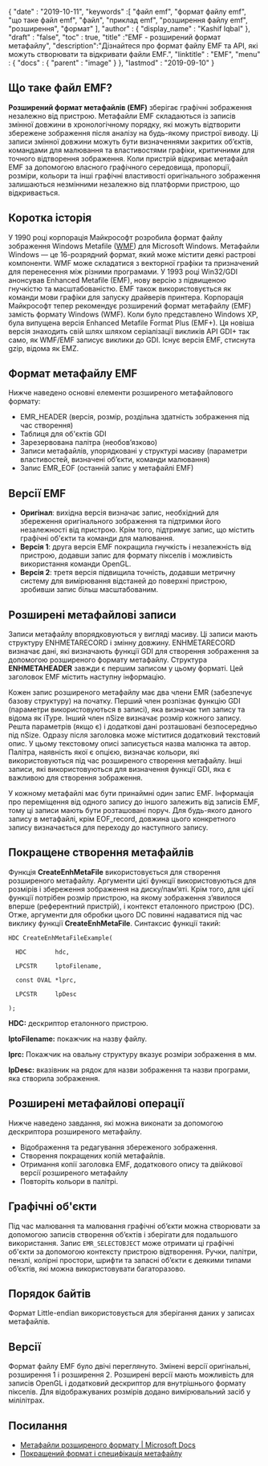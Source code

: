 {
  "date" : "2019-10-11",
  "keywords" :[ "файл emf", "формат файлу emf", "що таке файл emf", "файл", "приклад emf", "розширення файлу emf", "розширення", "формат" ],
  "author" : {
    "display_name" : "Kashif Iqbal"
},
  "draft" : "false",
  "toc" : true,
  "title" :"EMF - розширений формат метафайлу",
  "description":"Дізнайтеся про формат файлу EMF та API, які можуть створювати та відкривати файли EMF.",
  "linktitle" : "EMF",
  "menu" : {
    "docs" : {
      "parent" : "image"
}
},
  "lastmod" : "2019-09-10"
}

## Що таке файл EMF?

**Розширений формат метафайлів (EMF)** зберігає графічні зображення незалежно від пристрою. Метафайли EMF складаються із записів змінної довжини в хронологічному порядку, які можуть відтворити збережене зображення після аналізу на будь-якому пристрої виводу. Ці записи змінної довжини можуть бути визначеннями закритих об’єктів, командами для малювання та властивостями графіки, критичними для точного відтворення зображення. Коли пристрій відкриває метафайл EMF за допомогою власного графічного середовища, пропорції, розміри, кольори та інші графічні властивості оригінального зображення залишаються незмінними незалежно від платформи пристрою, що відкривається.

## Коротка історія ##

У 1990 році корпорація Майкрософт розробила формат файлу зображення Windows Metafile ([WMF](/uk/image/wmf/)) для Microsoft Windows. Метафайли Windows — це 16-розрядний формат, який може містити деякі растрові компоненти. WMF може складатися з векторної графіки та призначений для перенесення між різними програмами. У 1993 році Win32/GDI анонсував Enhanced Metafile (EMF), нову версію з підвищеною гнучкістю та масштабованістю. EMF також використовується як команди мови графіки для запуску драйверів принтера. Корпорація Майкрософт тепер рекомендує розширений формат метафайлу (EMF) замість формату Windows (WMF). Коли було представлено Windows XP, була випущена версія Enhanced Metafile Format Plus (EMF+). Ця новіша версія знаходить свій шлях шляхом серіалізації викликів API GDI+ так само, як WMF/EMF записує виклики до GDI. Існує версія EMF, стиснута gzip, відома як EMZ.

## Формат метафайлу EMF ##

Нижче наведено основні елементи розширеного метафайлового формату:

* EMR_HEADER (версія, розмір, роздільна здатність зображення під час створення)
* Таблиця для об'єктів GDI
* Зарезервована палітра (необов’язково)
* Записи метафайлів, упорядковані у структурі масиву (параметри властивостей, визначені об’єкти, команди малювання)
* Запис EMR_EOF (останній запис у метафайлі EMF)

## Версії EMF ##
* **Оригінал**: вихідна версія визначає запис, необхідний для збереження оригінального зображення та підтримки його незалежності від пристрою. Крім того, підтримує запис, що містить графічні об'єкти та команди для малювання.
* **Версія 1**: друга версія EMF покращила гнучкість і незалежність від пристрою, додавши запис для формату пікселів і можливість використання команди OpenGL.
* **Версія 2**: третя версія підвищила точність, додавши метричну систему для вимірювання відстаней до поверхні пристрою, зробивши запис більш масштабованим.

## Розширені метафайлові записи ##

Записи метафайлу впорядковуються у вигляді масиву. Ці записи мають структуру ENHMETARECORD і змінну довжину. ENHMETARECORD визначає дані, які визначають функції GDI для створення зображення за допомогою розширеного формату метафайлу. Структура **ENHMETAHEADER** завжди є першим записом у цьому форматі. Цей заголовок EMF містить наступну інформацію.

Кожен запис розширеного метафайлу має два члени EMR (забезпечує базову структуру) на початку. Перший член розпізнає функцію GDI (параметри використовуються в записі), яка визначає тип запису та відома як iType. Інший член nSize визначає розмір кожного запису. Решта параметрів (якщо є) і додаткові дані розташовані безпосередньо під nSize. Одразу після заголовка може міститися додатковий текстовий опис. У цьому текстовому описі записується назва малюнка та автор. Палітра, наявність якої є опцією, визначає кольори, які використовуються під час розширеного створення метафайлу. Інші записи, які використовуються для визначення функції GDI, яка є важливою для створення зображення.

У кожному метафайлі має бути принаймні один запис EMF. Інформація про переміщення від одного запису до іншого залежить від записів EMF, тому ці записи мають бути розташовані поруч. Для будь-якого даного запису в метафайлі, крім EOF_record, довжина цього конкретного запису визначається для переходу до наступного запису.

## Покращене створення метафайлів ##

Функція **CreateEnhMetaFile** використовується для створення розширеного метафайлу. Аргументи цієї функції використовуються для розмірів і збереження зображення на диску/пам’яті. Крім того, для цієї функції потрібен розмір пристрою, на якому зображення з’явилося вперше (референтний пристрій), і контекст еталонного пристрою (DC). Отже, аргументи для обробки цього DC повинні надаватися під час виклику функції **CreateEnhMetaFile**. Синтаксис функції такий:
```
HDC CreateEnhMetaFileExample(

  HDC        hdc,

  LPCSTR     lptoFilename,

  const OVAL *lprc,

  LPCSTR     lpDesc

);
```
**HDC:** дескриптор еталонного пристрою.

**lptoFilename:** покажчик на назву файлу.

**lprc:** Покажчик на овальну структуру вказує розміри зображення в мм.

**lpDesc:** вказівник на рядок для назви зображення та назви програми, яка створила зображення.

## Розширені метафайлові операції ##

Нижче наведено завдання, які можна виконати за допомогою дескриптора розширеного метафайлу.

* Відображення та редагування збереженого зображення.
* Створення покращених копій метафайлів.
* Отримання копії заголовка EMF, додаткового опису та двійкової версії розширеного метафайлу
* Повторіть кольори в палітрі.

## Графічні об'єкти ##

Під час малювання та малювання графічні об’єкти можна створювати за допомогою записів створення об’єктів і зберігати для подальшого використання. Запис `EMR_SELECTOBJECT` може отримати ці графічні об'єкти за допомогою контексту пристрою відтворення. Ручки, палітри, пензлі, колірні простори, шрифти та запасні об’єкти є деякими типами об’єктів, які можна використовувати багаторазово.

## Порядок байтів ##

Формат Little-endian використовується для зберігання даних у записах метафайлів.

## Версії ##

Формат файлу EMF було двічі переглянуто. Змінені версії оригінальні, розширення 1 і розширення 2. Розширені версії мають можливість для записів OpenGL і додатковий дескриптор для внутрішнього формату пікселів. Для відображуваних розмірів додано вимірювальний засіб у мілілітрах.

## Посилання ##

* [Метафайли розширеного формату | Microsoft Docs](https://learn.microsoft.com/en-us/windows/desktop/gdi/enhanced-format-metafiles)
* [Покращений формат і специфікація метафайлу](https://msdn.microsoft.com/en-us/library/cc230514.aspx)

